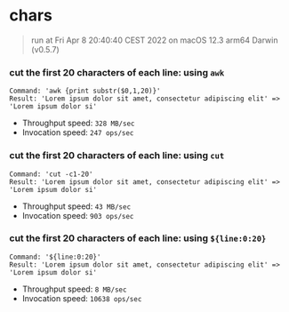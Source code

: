 # chars
 
> run at Fri Apr  8 20:40:40 CEST 2022 on macOS 12.3 arm64 Darwin (v0.5.7)
 
### cut the first 20 characters of each line: using `awk`
```
Command: 'awk {print substr($0,1,20)}'
Result: 'Lorem ipsum dolor sit amet, consectetur adipiscing elit' => 'Lorem ipsum dolor si'
```
* Throughput speed: `328 MB/sec`
* Invocation speed: `247 ops/sec`

### cut the first 20 characters of each line: using `cut`
```
Command: 'cut -c1-20'
Result: 'Lorem ipsum dolor sit amet, consectetur adipiscing elit' => 'Lorem ipsum dolor si'
```
* Throughput speed: `43 MB/sec`
* Invocation speed: `903 ops/sec`

### cut the first 20 characters of each line: using `${line:0:20}`
```
Command: '${line:0:20}'
Result: 'Lorem ipsum dolor sit amet, consectetur adipiscing elit' => 'Lorem ipsum dolor si'
```
* Throughput speed: `8 MB/sec`
* Invocation speed: `10638 ops/sec`

